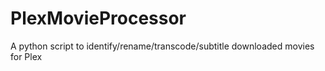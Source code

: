 PlexMovieProcessor
==================

A python script to identify/rename/transcode/subtitle downloaded movies for Plex
